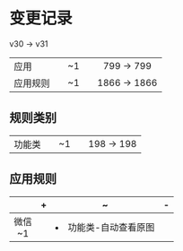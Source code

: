 # 变更记录

v30 -> v31

||||||
|-|:-:|:-:|:-:|:-:|
|应用||~1||799 -> 799|
|应用规则||~1||1866 -> 1866|

## 规则类别

||||||
|-|:-:|:-:|:-:|:-:|
|功能类||~1||198 -> 198|

## 应用规则

||+|~|-|
|:-:|-|-|-|
|微信<br>~1||<li>功能类-自动查看原图||
